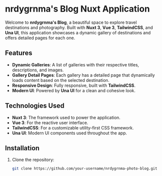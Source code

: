 # nrdygrnma's Blog Nuxt Application

Welcome to **nrdygrnma's Blog**, a beautiful space to explore travel destinations and photography. Built with **Nuxt 3**, **Vue 3**, **TailwindCSS**, and **Una UI**, this application showcases a dynamic gallery of destinations and offers detailed pages for each one.

## Features

- **Dynamic Galleries**: A list of galleries with their respective titles, descriptions, and images.
- **Gallery Detail Pages**: Each gallery has a detailed page that dynamically loads content based on the selected destination.
- **Responsive Design**: Fully responsive, built with **TailwindCSS**.
- **Modern UI**: Powered by **Una UI** for a clean and cohesive look.

## Technologies Used

- **Nuxt 3**: The framework used to power the application.
- **Vue 3**: For the reactive user interface.
- **TailwindCSS**: For a customizable utility-first CSS framework.
- **Una UI**: Modern UI components used throughout the app.

## Installation

1. Clone the repository:

   ```bash
   git clone https://github.com/your-username/nrdygrnma-photo-blog.git
